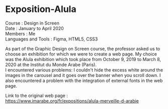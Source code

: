 # Exposition-Alula
Course : Design in Screen <br>
Date : January to April 2020 <br>
Members : Me <br>
Languages and Tools : Figma, HTML5, CSS3 <br>

As part of the Graphic Design on Screen course, the professor asked us to choose an exhibition for which we were to create a web page. My choice was the Alula exhibition which took place from October 9, 2019 to March 8, 2020 at the Institut du Monde Arabe (Paris). <br>
I encountered various problems: I couldn't hide the excess white around the images in the carousel and it goes over the banner when you scroll down. I also encountered a problem with the integration of external fonts in the web page.

Link to the original web page : https://www.imarabe.org/fr/expositions/alula-merveille-d-arabie

